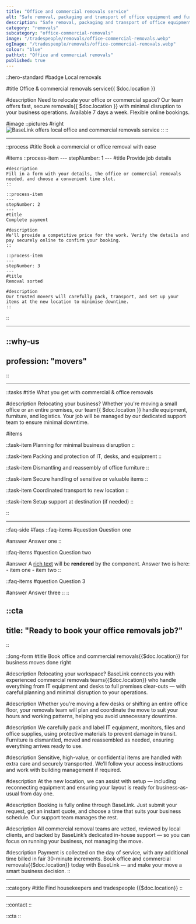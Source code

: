 ```yaml
---
title: "Office and commercial removals service"
alt: "Safe removal, packaging and transport of office equipment and furniture"
description: "Safe removal, packaging and transport of office equipment and furniture"
category: "removals"
subcategory: "office-commercial-removals"
image: "/tradespeople/removals/office-commercial-removals.webp"
ogImage: "/tradespeople/removals/office-commercial-removals.webp"
colour: "blue"
pathtxt: "Office and commercial removals"
published: true
---
```


::hero-standard
#badge
Local removals

#title
Office & commercial removals service{{ $doc.location }}

#description
Need to relocate your office or commercial space? Our team offers fast, secure removals{{ $doc.location }} with minimal disruption to your business operations. Available 7 days a week. Flexible online bookings.

#image
    ::pictures
    #right
    ![BaseLink offers local office and commercial removals service](/tradespeople/removals/office-commercial-removals.webp)
    ::
::

---

::process
#title
Book a commercial or office removal with ease

#items
    ::process-item
    ---
    stepNumber: 1
    ---
    #title
    Provide job details

    #description
    Fill in a form with your details, the office or commercial removals needed, and choose a convenient time slot.
    ::
    
    ::process-item
    ---
    stepNumber: 2
    ---
    #title
    Complete payment

    #description
    We'll provide a competitive price for the work. Verify the details and pay securely online to confirm your booking.
    ::

    ::process-item
    ---
    stepNumber: 3
    ---
    #title
    Removal sorted

    #description
    Our trusted movers will carefully pack, transport, and set up your items at the new location to minimise downtime.
    ::
::

---

::why-us
---
profession: "movers"
---
::

---

::tasks
#title
What you get with commercial & office removals

#description
Relocating your business? Whether you're moving a small office or an entire premises, our team{{ $doc.location }} handle equipment, furniture, and logistics. Your job will be managed by our dedicated support team to ensure minimal downtime.

#items

  ::task-item
  Planning for minimal business disruption
  ::

  ::task-item
  Packing and protection of IT, desks, and equipment
  ::

  ::task-item
  Dismantling and reassembly of office furniture
  ::

  ::task-item
  Secure handling of sensitive or valuable items
  ::

  ::task-item
  Coordinated transport to new location
  ::

  ::task-item
  Setup support at destination (if needed)
  ::

::

---

::faq-side
#faqs
  ::faq-items
  #question
  Question one

  #answer
  Answer one
  ::

  ::faq-items
  #question
  Question two

  #answer
  A [rich text](/services/commercial-cleaning) will be **rendered** by the component.
  Answer two is here:
    - item one
    - item two
  ::

  ::faq-items
  #question
  Question 3

  #answer
  Answer three
  ::
::

::cta
---
title: "Ready to book your office removals job?"
---
::

::long-form
#title
Book office and commercial removals{{$doc.location}} for business moves done right

#description
Relocating your workspace? BaseLink connects you with experienced commercial removals teams{{$doc.location}} who handle everything from IT equipment and desks to full premises clear-outs — with careful planning and minimal disruption to your operations.

#description
Whether you're moving a few desks or shifting an entire office floor, your removals team will plan and coordinate the move to suit your hours and working patterns, helping you avoid unnecessary downtime.

#description
We carefully pack and label IT equipment, monitors, files and office supplies, using protective materials to prevent damage in transit. Furniture is dismantled, moved and reassembled as needed, ensuring everything arrives ready to use.

#description
Sensitive, high-value, or confidential items are handled with extra care and securely transported. We’ll follow your access instructions and work with building management if required.

#description
At the new location, we can assist with setup — including reconnecting equipment and ensuring your layout is ready for business-as-usual from day one.

#description
Booking is fully online through BaseLink. Just submit your request, get an instant quote, and choose a time that suits your business schedule. Our support team manages the rest.

#description
All commercial removal teams are vetted, reviewed by local clients, and backed by BaseLink’s dedicated in-house support — so you can focus on running your business, not managing the move.

#description
Payment is collected on the day of service, with any additional time billed in fair 30-minute increments. Book office and commercial removals{{$doc.location}} today with BaseLink — and make your move a smart business decision.
::

---

::category
#title
Find housekeepers and tradespeople {{$doc.location}}
::

---

::contact
::

::cta
::